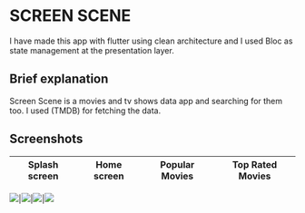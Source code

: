 # **SCREEN SCENE**

I have made this app with flutter using clean architecture and I used Bloc as state management at the presentation layer.

## Brief explanation

Screen Scene is a movies and tv shows data app and searching for them too.
I used (TMDB) for fetching the data.

## Screenshots

| Splash screen | Home screen | Popular Movies | Top Rated Movies |
| :-----------: | :---------: | :------------: | :--------------: |

![](https://github.com/AhmedKhaled8907/movies_app/blob/main/screenshots/splah.png?raw=true)|![](https://github.com/AhmedKhaled8907/movies_app/blob/main/screenshots/movie.png?raw=true)|![](https://github.com/AhmedKhaled8907/movies_app/blob/main/screenshots/popular_movie.png?raw=true)|![](https://github.com/AhmedKhaled8907/movies_app/blob/main/screenshots/toprated_movie.png?raw=true)
